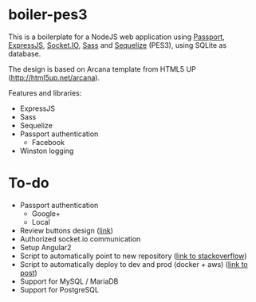 # boiler-pes3

This is a boilerplate for a NodeJS web application using [Passport](http://passportjs.org), [ExpressJS](http://expressjs.com), [Socket.IO](http://socket.io), [Sass](http://sass-lang.com) and [Sequelize](http://sequelizejs.com) (PES3), using SQLite as database.

The design is based on Arcana template from HTML5 UP (http://html5up.net/arcana).

Features and libraries:
+ ExpressJS
+ Sass
+ Sequelize
+ Passport authentication
    + Facebook
+ Winston logging

# To-do

+ Passport authentication
    + Google+
    + Local
+ Review buttons design ([link](http://buttonoptimizer.com/))
+ Authorized socket.io communication
+ Setup Angular2
+ Script to automatically point to new repository ([link to stackoverflow](https://stackoverflow.com/questions/28401882/make-git-clone-its-own-repository/28402208#28402208))
+ Script to automatically deploy to dev and prod (docker + aws) ([link to post](https://www.airpair.com/docker/posts/the-painful-journey-of-painless-deployments))
+ Support for MySQL / MariaDB
+ Support for PostgreSQL